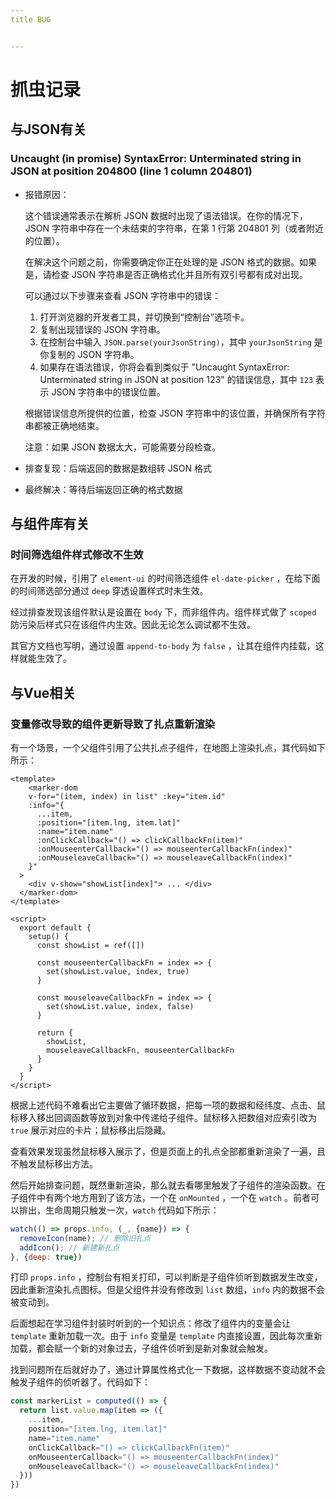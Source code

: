 ```yaml
---
title BUG


---
```


# 抓虫记录

## 与JSON有关

### Uncaught (in promise) SyntaxError: Unterminated string in JSON at position 204800 (line 1 column 204801)

- 报错原因：

  这个错误通常表示在解析 JSON 数据时出现了语法错误。在你的情况下，JSON 字符串中存在一个未结束的字符串，在第 1 行第 204801 列（或者附近的位置）。

  在解决这个问题之前，你需要确定你正在处理的是 JSON 格式的数据。如果是，请检查 JSON 字符串是否正确格式化并且所有双引号都有成对出现。

  可以通过以下步骤来查看 JSON 字符串中的错误：

  1. 打开浏览器的开发者工具，并切换到“控制台”选项卡。
  2. 复制出现错误的 JSON 字符串。
  3. 在控制台中输入 `JSON.parse(yourJsonString)`，其中 `yourJsonString` 是你复制的 JSON 字符串。
  4. 如果存在语法错误，你将会看到类似于 "Uncaught SyntaxError: Unterminated string in JSON at position 123" 的错误信息，其中 `123` 表示 JSON 字符串中的错误位置。

  根据错误信息所提供的位置，检查 JSON 字符串中的该位置，并确保所有字符串都被正确地结束。

  注意：如果 JSON 数据太大，可能需要分段检查。

- 排查复现：后端返回的数据是数组转 JSON 格式

- 最终解决：等待后端返回正确的格式数据

## 与组件库有关

### 时间筛选组件样式修改不生效

在开发的时候，引用了 `element-ui` 的时间筛选组件 `el-date-picker` ，在给下面的时间筛选部分通过 `deep` 穿透设置样式时未生效。

经过排查发现该组件默认是设置在 `body` 下，而非组件内。组件样式做了 `scoped` 防污染后样式只在该组件内生效。因此无论怎么调试都不生效。

其官方文档也写明，通过设置 `append-to-body` 为 `false` ，让其在组件内挂载，这样就能生效了。

## 与Vue相关

### 变量修改导致的组件更新导致了扎点重新渲染

有一个场景，一个父组件引用了公共扎点子组件，在地图上渲染扎点，其代码如下所示：

```vue
<template>
	<marker-dom
    v-for="(item, index) in list" :key="item.id"
    :info="{
      ...item,
      :position="[item.lng, item.lat]"
      :name="item.name"
      :onClickCallback="() => clickCallbackFn(item)"
      :onMouseenterCallback="() => mouseenterCallbackFn(index)"
      :onMouseleaveCallback="() => mouseleaveCallbackFn(index)"
    }"
  >
    <div v-show="showList[index]"> ... </div>
  </marker-dom>
</template>
  
<script>
  export default {
    setup() {
      const showList = ref([])
      
      const mouseenterCallbackFn = index => {
        set(showList.value, index, true)
      }
      
      const mouseleaveCallbackFn = index => {
        set(showList.value, index, false)
      }
      
      return {
        showList,
        mouseleaveCallbackFn, mouseenterCallbackFn
      }
    }
  }
</script>
```

根据上述代码不难看出它主要做了循环数据，把每一项的数据和经纬度、点击、鼠标移入移出回调函数等放到对象中传递给子组件。鼠标移入把数组对应索引改为 `true` 展示对应的卡片；鼠标移出后隐藏。

查看效果发现虽然鼠标移入展示了，但是页面上的扎点全部都重新渲染了一遍，且不触发鼠标移出方法。

然后开始排查问题，既然重新渲染，那么就去看哪里触发了子组件的渲染函数。在子组件中有两个地方用到了该方法，一个在 `onMounted` ，一个在 `watch` 。前者可以排出，生命周期只触发一次，`watch` 代码如下所示：

```js
watch(() => props.info, (_, {name}) => {
  removeIcon(name); // 删除旧扎点
  addIcon(); // 新建新扎点
}, {deep: true})
```

打印 `props.info` ，控制台有相关打印，可以判断是子组件侦听到数据发生改变，因此重新渲染扎点图标。但是父组件并没有修改到 `list` 数组，`info` 内的数据不会被变动到。

后面想起在学习组件封装时听到的一个知识点：修改了组件内的变量会让 `template` 重新加载一次。由于 `info` 变量是 `template` 内直接设置，因此每次重新加载，都会赋一个新的对象过去，子组件侦听到是新对象就会触发。

找到问题所在后就好办了，通过计算属性格式化一下数据，这样数据不变动就不会触发子组件的侦听器了。代码如下：

```js
const markerList = computed(() => {
  return list.value.map(item => ({
    ...item,
    position="[item.lng, item.lat]"
    name="item.name"
    onClickCallback="() => clickCallbackFn(item)"
    onMouseenterCallback="() => mouseenterCallbackFn(index)"
    onMouseleaveCallback="() => mouseleaveCallbackFn(index)"
  }))
})
```

